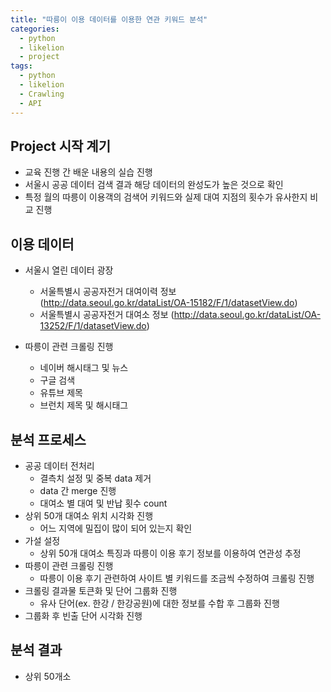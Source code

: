 ```yaml
---
title: "따릉이 이용 데이터를 이용한 연관 키워드 분석"
categories:
  - python
  - likelion
  - project
tags:
  - python
  - likelion
  - Crawling
  - API
---
```


## Project 시작 계기
- 교육 진행 간 배운 내용의 실습 진행
- 서울시 공공 데이터 검색 결과 해당 데이터의 완성도가 높은 것으로 확인
- 특정 월의 따릉이 이용객의 검색어 키워드와 실제 대여 지점의 횟수가 유사한지 비교 진행

## 이용 데이터
- 서울시 열린 데이터 광장
  * 서울특별시 공공자전거 대여이력 정보
    (http://data.seoul.go.kr/dataList/OA-15182/F/1/datasetView.do)
  * 서울특별시 공공자전거 대여소 정보
    (http://data.seoul.go.kr/dataList/OA-13252/F/1/datasetView.do)

- 따릉이 관련 크롤링 진행
  * 네이버 해시태그 및 뉴스
  * 구글 검색
  * 유튜브 제목
  * 브런치 제목 및 해시태그
 
## 분석 프로세스
- 공공 데이터 전처리
  * 결측치 설정 및 중복 data 제거
  * data 간 merge 진행
  * 대여소 별 대여 및 반납 횟수 count
- 상위 50개 대여소 위치 시각화 진행
  * 어느 지역에 밀집이 많이 되어 있는지 확인
- 가설 설정
  * 상위 50개 대여소 특징과 따릉이 이용 후기 정보를 이용하여 연관성 추정
- 따릉이 관련 크롤링 진행
  * 따릉이 이용 후기 관련하여 사이트 별 키워드를 조금씩 수정하여 크롤링 진행
- 크롤링 결과물 토큰화 및 단어 그룹화 진행
  * 유사 단어(ex. 한강 / 한강공원)에 대한 정보를 수합 후 그룹화 진행
- 그룹화 후 빈출 단어 시각화 진행

## 분석 결과
- 상위 50개소 


